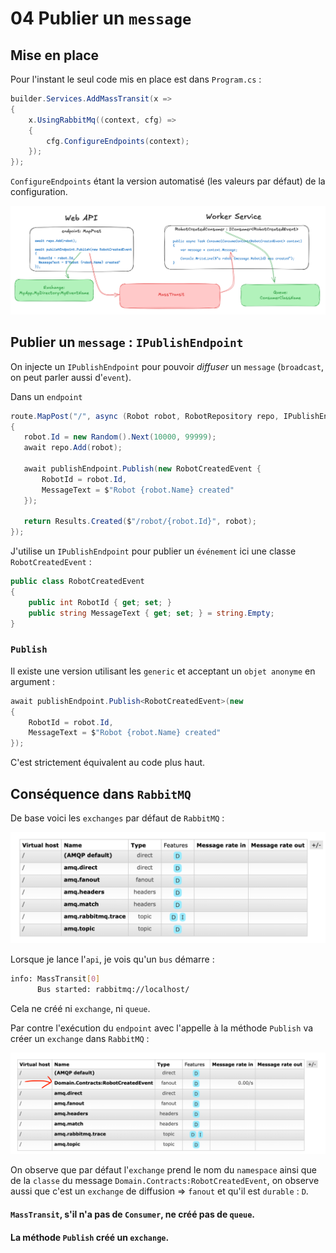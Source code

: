 # 04 Publier un `message`

## Mise en place

Pour l'instant le seul code mis en place est dans `Program.cs` :

```cs
builder.Services.AddMassTransit(x =>
{
    x.UsingRabbitMq((context, cfg) =>
    {
        cfg.ConfigureEndpoints(context);
    });
});
```

`ConfigureEndpoints` étant la version automatisé (les valeurs par défaut) de la configuration.

<img src="assets/ws-api-archi-masstransit-schema.png" alt="ws-api-archi-masstransit-schema" />



## Publier un `message` : `IPublishEndpoint` 

On injecte un `IPublishEndpoint` pour pouvoir *diffuser* un `message` (`broadcast`, on peut parler aussi d'`event`).

Dans un `endpoint`

```cs
route.MapPost("/", async (Robot robot, RobotRepository repo, IPublishEndpoint publishEndpoint) =>
{
   robot.Id = new Random().Next(10000, 99999);
   await repo.Add(robot);

   await publishEndpoint.Publish(new RobotCreatedEvent {
       RobotId = robot.Id,
       MessageText = $"Robot {robot.Name} created"
   });
   
   return Results.Created($"/robot/{robot.Id}", robot);
});
```

J'utilise un `IPublishEndpoint` pour publier un `événement` ici une classe `RobotCreatedEvent` :

```cs
public class RobotCreatedEvent
{
    public int RobotId { get; set; }
    public string MessageText { get; set; } = string.Empty;
}
```



### `Publish`

Il existe une version utilisant les `generic` et acceptant un `objet anonyme` en argument :

```cs
await publishEndpoint.Publish<RobotCreatedEvent>(new 
{
    RobotId = robot.Id,
    MessageText = $"Robot {robot.Name} created"
});
```

C'est strictement équivalent au code plus haut.

## Conséquence dans `RabbitMQ`

De base voici les `exchanges` par défaut de `RabbitMQ` :

<img src="assets/rabbit-mq-default-exchange-list-grey.png" alt="rabbit-mq-default-exchange-list-grey" />

Lorsque je lance l'`api`, je vois qu'un `bus` démarre :

```bash
info: MassTransit[0]
      Bus started: rabbitmq://localhost/
```

Cela ne créé ni `exchange`, ni `queue`.

Par contre l'exécution du `endpoint` avec l'appelle à la méthode `Publish` va créer un `exchange` dans `RabbitMQ` :

<img src="assets/exchange-created-after-publish-was-called.png" alt="exchange-created-after-publish-was-called" />

On observe que par défaut l'`exchange` prend le nom du `namespace` ainsi que de la `classe` du message `Domain.Contracts:RobotCreatedEvent`, on observe aussi que c'est un `exchange` de diffusion => `fanout` et qu'il est `durable` : `D`.

#### `MassTransit`, s'il n'a pas de `Consumer`, ne créé pas de `queue`.

#### La méthode `Publish` créé un `exchange`.













